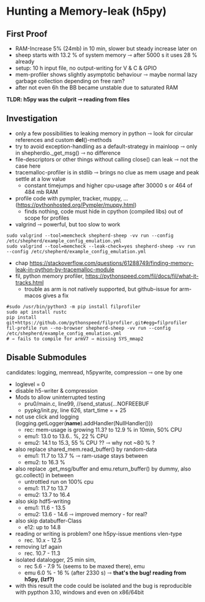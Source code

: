 # Hunting a Memory-leak (h5py)

## First Proof

- RAM-Increase 5% (24mb) in 10 min, slower but steady increase later on
- sheep starts with 13.2 % of system memory ⇾ after 5000 s it uses 28 % already
- setup: 10 h input file, no output-writing for V & C & GPIO
- mem-profiler shows slightly asymptotic behaviour ⇾ maybe normal lazy garbage collection depending on free ram?
- after not even 6h the BB became unstable due to saturated RAM

**TLDR: h5py was the culprit ⇾ reading from files**

## Investigation

- only a few possibilities to leaking memory in python ⇾ look for circular references and custom __del__()-methods
- try to avoid exception-handling as a default-strategy in mainloop ⇾ only in shepherdio._get_msg() ⇾ no difference
- file-descriptors or other things without calling close() can leak ⇾ not the case here
- tracemalloc-profiler is in stdlib ⇾ brings no clue as mem usage and peak settle at a low value
    - constant timejumps and higher cpu-usage after 30000 s or 464 of 484 mb RAM
- profile code with pympler, tracker, muppy, ... (https://pythonhosted.org/Pympler/muppy.html)
    - finds nothing, code must hide in cpython (compiled libs) out of scope for profiles
- valgrind ⇾ powerful, but too slow to work

```Shell
sudo valgrind --tool=memcheck shepherd-sheep -vv run --config /etc/shepherd/example_config_emulation.yml
sudo valgrind --tool=memcheck --leak-check=yes shepherd-sheep -vv run --config /etc/shepherd/example_config_emulation.yml
```

- chap https://stackoverflow.com/questions/61288749/finding-memory-leak-in-python-by-tracemalloc-module
- fil, python memory profiler, https://pythonspeed.com/fil/docs/fil/what-it-tracks.html
    - trouble as arm is not natively supported, but github-issue for arm-macos gives a fix

```Shell
#sudo /usr/bin/python3 -m pip install filprofiler
sudo apt install rustc
pip install git+https://github.com/pythonspeed/filprofiler.git#egg=filprofiler
fil-profile run --no-browser shepherd-sheep -vv run --config /etc/shepherd/example_config_emulation.yml
# ⇾ fails to compile for armV7 ⇾ missing SYS_mmap2
```

## Disable Submodules 

candidates: logging, memread, h5pywrite, compression ⇾ one by one

- loglevel = 0
- disable h5-writer & compression
- Mods to allow uninterrupted testing
    - pru0/main.c, line99, //send_status(...NOFREEBUF
    - pypkg/init.py, line 626, start_time = + 25
- not use click and logging (logging.getLogger(__name__).addHandler(NullHandler()))
    - rec: mem-usage is growing 11.3? to 12.9 % in 10min, 50% CPU
    - emu1: 13.0 to 13.6.. %, 22 % CPU
    - emu2: 14.1 to 15.3, 55 % CPU ?? ⇾ why not ~80 % ?
- also replace shared_mem.read_buffer() by random-data
    - emu1: 11.7 to 13.7 % ⇾ ram-usage stays between
    - emu2: to 16.3 %
- also replace .get_msg/buffer and emu.return_buffer() by dummy, also gc.collect() in between
    - untrottled run on 100% cpu
    - emu1: 11.7 to 13.7
    - emu2: 13.7 to 16.4
- also skip hdf5-writing
    - emu1: 11.6 - 13.5
    - emu2: 13.6 - 14.6 ⇾ improved memory - for real?
- also skip databuffer-Class
    - e12: up to 14.8
- reading or writing is problem? one h5py-issue mentions vlen-type
    - rec. 10.x - 12.5
- removing lzf again
    - rec. 10.7 - 11.3
- isolated datalogger, 25 min sim,
    - rec 5.6 - 7.9 % (seems to be maxed there), emu
    - emu 6.0 % - 16 % (after 2330 s) ⇾ **that's the bug! reading from h5py, (lzf?)**
- with this result the code could be isolated and the bug is reproducible with pypthon 3.10, windows and even on x86/64bit

